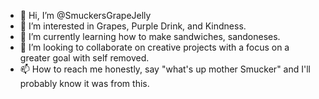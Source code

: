 - 👋 Hi, I’m @SmuckersGrapeJelly
- 👀 I’m interested in Grapes, Purple Drink, and Kindness.
- 🌱 I’m currently learning how to make sandwiches, sandoneses.
- 💞️ I’m looking to collaborate on creative projects with a focus on a greater goal with self removed.
- 📫 How to reach me honestly, say "what's up mother Smucker" and I'll probably know it was from this.

<!---
SmuckersGrapeJelly/SmuckersGrapeJelly is a ✨ special ✨ repository because its `README.md` (this file) appears on your GitHub profile.
You can click the Preview link to take a look at your changes.
--->
